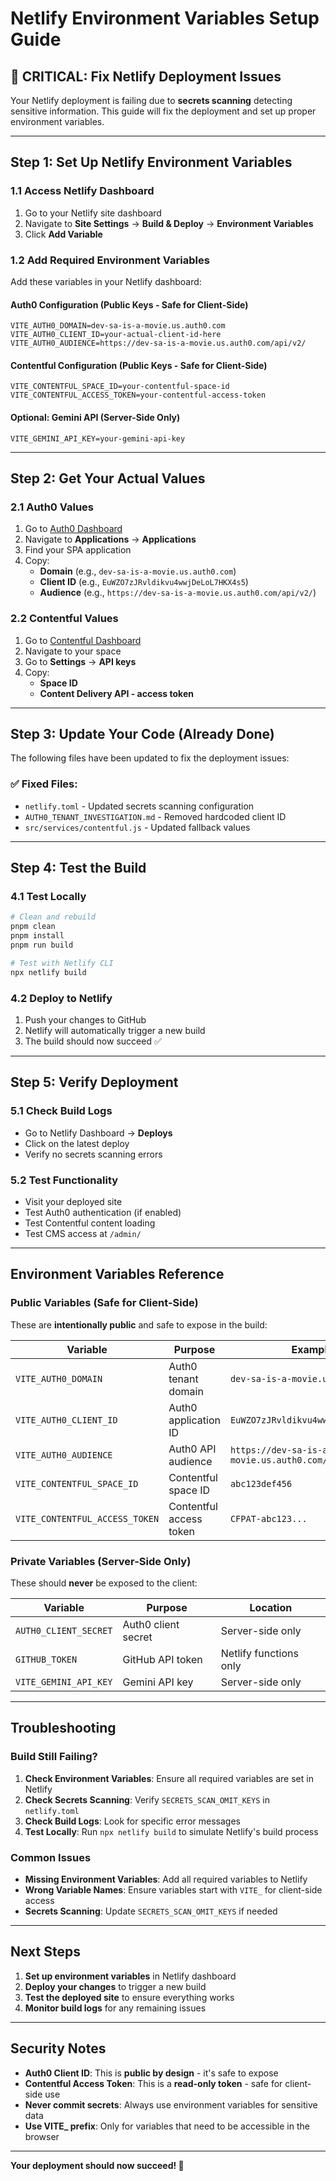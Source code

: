 # Netlify Environment Variables Setup Guide

## 🚨 **CRITICAL: Fix Netlify Deployment Issues**

Your Netlify deployment is failing due to **secrets scanning** detecting sensitive information. This guide will fix the deployment and set up proper environment variables.

---

## **Step 1: Set Up Netlify Environment Variables**

### **1.1 Access Netlify Dashboard**
1. Go to your Netlify site dashboard
2. Navigate to **Site Settings** → **Build & Deploy** → **Environment Variables**
3. Click **Add Variable**

### **1.2 Add Required Environment Variables**

Add these variables in your Netlify dashboard:

#### **Auth0 Configuration (Public Keys - Safe for Client-Side)**
```
VITE_AUTH0_DOMAIN=dev-sa-is-a-movie.us.auth0.com
VITE_AUTH0_CLIENT_ID=your-actual-client-id-here
VITE_AUTH0_AUDIENCE=https://dev-sa-is-a-movie.us.auth0.com/api/v2/
```

#### **Contentful Configuration (Public Keys - Safe for Client-Side)**
```
VITE_CONTENTFUL_SPACE_ID=your-contentful-space-id
VITE_CONTENTFUL_ACCESS_TOKEN=your-contentful-access-token
```

#### **Optional: Gemini API (Server-Side Only)**
```
VITE_GEMINI_API_KEY=your-gemini-api-key
```

---

## **Step 2: Get Your Actual Values**

### **2.1 Auth0 Values**
1. Go to [Auth0 Dashboard](https://manage.auth0.com/dashboard/us/dev-sa-is-a-movie)
2. Navigate to **Applications** → **Applications**
3. Find your SPA application
4. Copy:
   - **Domain** (e.g., `dev-sa-is-a-movie.us.auth0.com`)
   - **Client ID** (e.g., `EuWZO7zJRvldikvu4wwjDeLoL7HKX4s5`)
   - **Audience** (e.g., `https://dev-sa-is-a-movie.us.auth0.com/api/v2/`)

### **2.2 Contentful Values**
1. Go to [Contentful Dashboard](https://app.contentful.com)
2. Navigate to your space
3. Go to **Settings** → **API keys**
4. Copy:
   - **Space ID**
   - **Content Delivery API - access token**

---

## **Step 3: Update Your Code (Already Done)**

The following files have been updated to fix the deployment issues:

### **✅ Fixed Files:**
- `netlify.toml` - Updated secrets scanning configuration
- `AUTH0_TENANT_INVESTIGATION.md` - Removed hardcoded client ID
- `src/services/contentful.js` - Updated fallback values

---

## **Step 4: Test the Build**

### **4.1 Test Locally**
```bash
# Clean and rebuild
pnpm clean
pnpm install
pnpm run build

# Test with Netlify CLI
npx netlify build
```

### **4.2 Deploy to Netlify**
1. Push your changes to GitHub
2. Netlify will automatically trigger a new build
3. The build should now succeed ✅

---

## **Step 5: Verify Deployment**

### **5.1 Check Build Logs**
- Go to Netlify Dashboard → **Deploys**
- Click on the latest deploy
- Verify no secrets scanning errors

### **5.2 Test Functionality**
- Visit your deployed site
- Test Auth0 authentication (if enabled)
- Test Contentful content loading
- Test CMS access at `/admin/`

---

## **Environment Variables Reference**

### **Public Variables (Safe for Client-Side)**
These are **intentionally public** and safe to expose in the build:

| Variable | Purpose | Example |
|----------|---------|---------|
| `VITE_AUTH0_DOMAIN` | Auth0 tenant domain | `dev-sa-is-a-movie.us.auth0.com` |
| `VITE_AUTH0_CLIENT_ID` | Auth0 application ID | `EuWZO7zJRvldikvu4wwjDeLoL7HKX4s5` |
| `VITE_AUTH0_AUDIENCE` | Auth0 API audience | `https://dev-sa-is-a-movie.us.auth0.com/api/v2/` |
| `VITE_CONTENTFUL_SPACE_ID` | Contentful space ID | `abc123def456` |
| `VITE_CONTENTFUL_ACCESS_TOKEN` | Contentful access token | `CFPAT-abc123...` |

### **Private Variables (Server-Side Only)**
These should **never** be exposed to the client:

| Variable | Purpose | Location |
|----------|---------|----------|
| `AUTH0_CLIENT_SECRET` | Auth0 client secret | Server-side only |
| `GITHUB_TOKEN` | GitHub API token | Netlify functions only |
| `VITE_GEMINI_API_KEY` | Gemini API key | Server-side only |

---

## **Troubleshooting**

### **Build Still Failing?**
1. **Check Environment Variables**: Ensure all required variables are set in Netlify
2. **Check Secrets Scanning**: Verify `SECRETS_SCAN_OMIT_KEYS` in `netlify.toml`
3. **Check Build Logs**: Look for specific error messages
4. **Test Locally**: Run `npx netlify build` to simulate Netlify's build process

### **Common Issues**
- **Missing Environment Variables**: Add all required variables to Netlify
- **Wrong Variable Names**: Ensure variables start with `VITE_` for client-side access
- **Secrets Scanning**: Update `SECRETS_SCAN_OMIT_KEYS` if needed

---

## **Next Steps**

1. **Set up environment variables** in Netlify dashboard
2. **Deploy your changes** to trigger a new build
3. **Test the deployed site** to ensure everything works
4. **Monitor build logs** for any remaining issues

---

## **Security Notes**

- **Auth0 Client ID**: This is **public by design** - it's safe to expose
- **Contentful Access Token**: This is a **read-only token** - safe for client-side use
- **Never commit secrets**: Always use environment variables for sensitive data
- **Use VITE_ prefix**: Only for variables that need to be accessible in the browser

---

**Your deployment should now succeed! 🎉**

